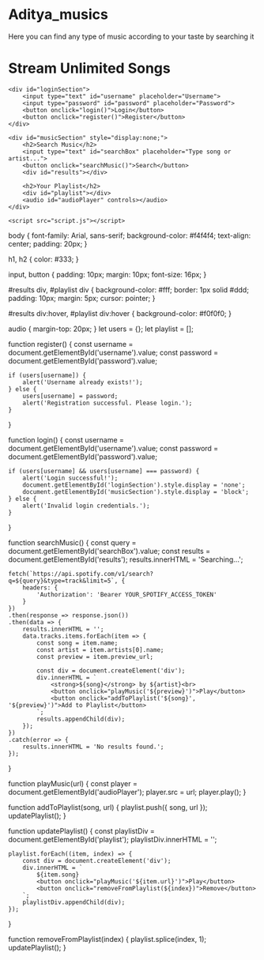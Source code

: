 # Aditya_musics
Here you can find any type of music according to your taste by searching it 
<!DOCTYPE html>
<html lang="en">
<head>
    <meta charset="UTF-8">
    <meta name="viewport" content="width=device-width, initial-scale=1.0">
    <title>Music Streaming with Login</title>
    <link rel="stylesheet" href="style.css">
</head>
<body>
    <h1>Stream Unlimited Songs</h1>
    
    <div id="loginSection">
        <input type="text" id="username" placeholder="Username">
        <input type="password" id="password" placeholder="Password">
        <button onclick="login()">Login</button>
        <button onclick="register()">Register</button>
    </div>

    <div id="musicSection" style="display:none;">
        <h2>Search Music</h2>
        <input type="text" id="searchBox" placeholder="Type song or artist...">
        <button onclick="searchMusic()">Search</button>
        <div id="results"></div>

        <h2>Your Playlist</h2>
        <div id="playlist"></div>
        <audio id="audioPlayer" controls></audio>
    </div>

    <script src="script.js"></script>
</body>
</html>
body {
    font-family: Arial, sans-serif;
    background-color: #f4f4f4;
    text-align: center;
    padding: 20px;
}

h1, h2 {
    color: #333;
}

input, button {
    padding: 10px;
    margin: 10px;
    font-size: 16px;
}

#results div, #playlist div {
    background-color: #fff;
    border: 1px solid #ddd;
    padding: 10px;
    margin: 5px;
    cursor: pointer;
}

#results div:hover, #playlist div:hover {
    background-color: #f0f0f0;
}

audio {
    margin-top: 20px;
}
let users = {};
let playlist = [];

function register() {
    const username = document.getElementById('username').value;
    const password = document.getElementById('password').value;
    
    if (users[username]) {
        alert('Username already exists!');
    } else {
        users[username] = password;
        alert('Registration successful. Please login.');
    }
}

function login() {
    const username = document.getElementById('username').value;
    const password = document.getElementById('password').value;
    
    if (users[username] && users[username] === password) {
        alert('Login successful!');
        document.getElementById('loginSection').style.display = 'none';
        document.getElementById('musicSection').style.display = 'block';
    } else {
        alert('Invalid login credentials.');
    }
}

function searchMusic() {
    const query = document.getElementById('searchBox').value;
    const results = document.getElementById('results');
    results.innerHTML = 'Searching...';

    fetch(`https://api.spotify.com/v1/search?q=${query}&type=track&limit=5`, {
        headers: {
            'Authorization': 'Bearer YOUR_SPOTIFY_ACCESS_TOKEN'
        }
    })
    .then(response => response.json())
    .then(data => {
        results.innerHTML = '';
        data.tracks.items.forEach(item => {
            const song = item.name;
            const artist = item.artists[0].name;
            const preview = item.preview_url;
            
            const div = document.createElement('div');
            div.innerHTML = `
                <strong>${song}</strong> by ${artist}<br>
                <button onclick="playMusic('${preview}')">Play</button>
                <button onclick="addToPlaylist('${song}', '${preview}')">Add to Playlist</button>
            `;
            results.appendChild(div);
        });
    })
    .catch(error => {
        results.innerHTML = 'No results found.';
    });
}

function playMusic(url) {
    const player = document.getElementById('audioPlayer');
    player.src = url;
    player.play();
}

function addToPlaylist(song, url) {
    playlist.push({ song, url });
    updatePlaylist();
}

function updatePlaylist() {
    const playlistDiv = document.getElementById('playlist');
    playlistDiv.innerHTML = '';

    playlist.forEach((item, index) => {
        const div = document.createElement('div');
        div.innerHTML = `
            ${item.song}
            <button onclick="playMusic('${item.url}')">Play</button>
            <button onclick="removeFromPlaylist(${index})">Remove</button>
        `;
        playlistDiv.appendChild(div);
    });
}

function removeFromPlaylist(index) {
    playlist.splice(index, 1);
    updatePlaylist();
}
